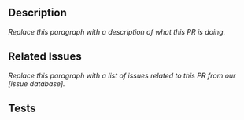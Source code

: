 ## Description

*Replace this paragraph with a description of what this PR is doing.*

## Related Issues

*Replace this paragraph with a list of issues related to this PR from our [issue database].*

## Tests
